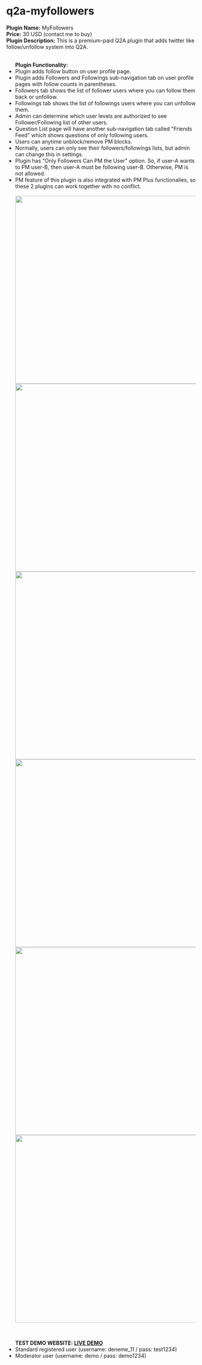 # q2a-myfollowers

<b>Plugin Name:</b>  MyFollowers <br>
<b>Price:</b> 30 USD (contact me to buy) <br>
<b>Plugin Description:</b> This is a premium-paid Q2A plugin that adds twitter like follow/unfollow system into Q2A.<br>
<br>
<ul class="first">
	<b>Plugin Functionality:</b>
	<li>Plugin adds follow button on user profile page.</li>
	<li>Plugin adds Followers and Followings sub-navigation tab on user profile pages with follow counts in parentheses.</li>
	<li>Followers tab shows the list of follower users where you can follow them back or unfollow.</li>
	<li>Followings tab shows the list of followings users where you can unfollow them.</li>
	<li>Admin can determine which user levels are authorized to see Follower/Following list of other users.</li>
	<li>Question List page will have another sub-navigation tab called "Friends Feed" which shows questions of only following users.</li>
	<li>Users can anytime unblock/remove PM blocks.</li>
	<li>Normally, users can only see their followers/followings lists, but admin can change this in settings.</li>
	<li>Plugin has "Only Followers Can PM the User" option. So, if user-A wants to PM user-B, then user-A must be following user-B. Otherwise, PM is not allowed.</li>
	<li>PM feature of this plugin is also integrated with PM Plus functionalies, so these 2 plugins can work together with no conflict.</li>
	<br/>
	<img src="https://ihlassovbetov.github.io/assets/plugin-ss/myfollowers/img-1.png" width="500px" height="auto" />
	<img src="https://ihlassovbetov.github.io/assets/plugin-ss/myfollowers/img-2.png" width="500px" height="auto" />
	<img src="https://ihlassovbetov.github.io/assets/plugin-ss/myfollowers/img-3.png" width="500px" height="auto" />
	<img src="https://ihlassovbetov.github.io/assets/plugin-ss/myfollowers/img-4.png" width="500px" height="auto" />
	<img src="https://ihlassovbetov.github.io/assets/plugin-ss/myfollowers/img-5.png" width="500px" height="auto" />
	<img src="https://ihlassovbetov.github.io/assets/plugin-ss/myfollowers/img-6.png" width="500px" height="auto" />
</ul>
<br/>
<ul class="first">	
	<b>TEST DEMO WEBSITE: <a href="https://www.e-dostluk.com/q2a-demo" target="_blank">LIVE DEMO</a></b>
	<li>Standard registered user (username: deneme_11 / pass: test1234)</li>
	<li>Moderator user (username: demo / pass: demo1234)</li>
</ul>

